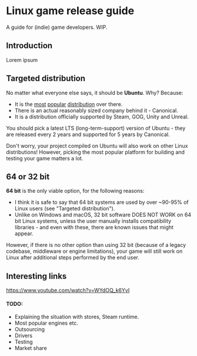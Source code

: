 # Linux game release guide
A guide for (indie) game developers. WIP.

## Introduction
Lorem ipsum

## Targeted distribution
No matter what everyone else says, it should be **Ubuntu**. Why? Because:

* It is the [most][1] [popular][2] [distribution][3] over there.
* There is an actual reasonably sized company behind it - Canonical.
* It is a distribution officially supported by Steam, GOG, Unity and Unreal.

You should pick a latest LTS (long-term-support) version of Ubuntu - they are released every 2 years and supported for 5 years by Canonical.

Don't worry, your project compiled on Ubuntu will also work on other Linux distributions! However, picking the most popular platform for building and testing your game matters a lot.

## 64 or 32 bit
**64 bit** is the only viable option, for the following reasons:

* I think it is safe to say that 64 bit systems are used by over ~90-95% of Linux users (see "Targeted distribution").
* Unlike on Windows and macOS, 32 bit software DOES NOT WORK on 64 bit Linux systems, unless the user manually installs compatibility libraries - and even with these, there are known issues that might appear.

However, if there is no other option than using 32 bit (because of a legacy codebase, middleware or engine limitations), your game will still work on Linux after additional steps performed by the end user.

## Interesting links

https://www.youtube.com/watch?v=WYdOQ_k6YvI

#### TODO:

* Explaining the situation with stores, Steam runtime.
* Most popular engines etc.
* Outsourcing
* Drivers
* Testing
* Market share

[1]: https://www.gamingonlinux.com/users/statistics
[2]: http://store.steampowered.com/hwsurvey/?platform=linux
[3]: https://stackoverflow.com/research/developer-survey-2016#technology-desktop-operating-system